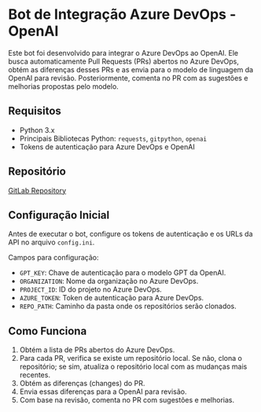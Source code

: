 # Bot de Integração Azure DevOps - OpenAI

Este bot foi desenvolvido para integrar o Azure DevOps ao OpenAI. Ele busca automaticamente Pull Requests (PRs) abertos no Azure DevOps, obtém as diferenças desses PRs e as envia para o modelo de linguagem da OpenAI para revisão. Posteriormente, comenta no PR com as sugestões e melhorias propostas pelo modelo.

## Requisitos

- Python 3.x
- Principais Bibliotecas Python: `requests`, `gitpython`, `openai`
- Tokens de autenticação para Azure DevOps e OpenAI

## Repositório

[GitLab Repository](https://gitlab.com/platosedu/cosmos/devops/young-sheldon)

## Configuração Inicial

Antes de executar o bot, configure os tokens de autenticação e os URLs da API no arquivo `config.ini`.

Campos para configuração:

- `GPT_KEY`: Chave de autenticação para o modelo GPT da OpenAI.
- `ORGANIZATION`: Nome da organização no Azure DevOps.
- `PROJECT_ID`: ID do projeto no Azure DevOps.
- `AZURE_TOKEN`: Token de autenticação para Azure DevOps.
- `REPO_PATH`: Caminho da pasta onde os repositórios serão clonados.

## Como Funciona

1. Obtém a lista de PRs abertos do Azure DevOps.
2. Para cada PR, verifica se existe um repositório local. Se não, clona o repositório; se sim, atualiza o repositório local com as mudanças mais recentes.
3. Obtém as diferenças (changes) do PR.
4. Envia essas diferenças para a OpenAI para revisão.
5. Com base na revisão, comenta no PR com sugestões e melhorias.

